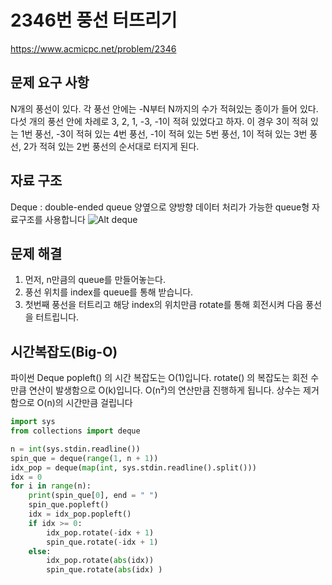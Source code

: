 # **2346번 풍선 터뜨리기**
https://www.acmicpc.net/problem/2346
## **문제 요구 사항**
N개의 풍선이 있다. 각 풍선 안에는 -N부터 N까지의 수가 적혀있는 종이가 들어 있다. 
다섯 개의 풍선 안에 차례로 3, 2, 1, -3, -1이 적혀 있었다고 하자. 이 경우 3이 적혀 있는 1번 풍선, -3이 적혀 있는 4번 풍선, -1이 적혀 있는 5번 풍선, 1이 적혀 있는 3번 풍선, 2가 적혀 있는 2번 풍선의 순서대로 터지게 된다.

## **자료 구조**
Deque : double-ended queue 양옆으로 양방향 데이터 처리가 가능한 queue형 자료구조를 사용합니다
![Alt deque](/img/deque.png)

## **문제 해결**
1. 먼저, n만큼의 queue를 만들어놓는다.
2. 풍선 위치를 index를 queue를 통해 받습니다.
2. 첫번째 풍선을 터트리고 해당 index의 위치만큼 rotate를 통해 회전시켜 다음 풍선을 터트립니다.

## **시간복잡도(Big-O)**
파이썬 Deque
popleft() 의 시간 복잡도는 O(1)입니다.
rotate() 의 복잡도는 회전 수만큼 연산이 발생함으로 O(k)입니다.
O(n²)의 연산만큼 진행하게 됩니다. 상수는 제거함으로 O(n)의 시간만큼 걸립니다

```python
import sys
from collections import deque

n = int(sys.stdin.readline())
spin_que = deque(range(1, n + 1))
idx_pop = deque(map(int, sys.stdin.readline().split()))
idx = 0
for i in range(n):
    print(spin_que[0], end = " ")
    spin_que.popleft()
    idx = idx_pop.popleft()
    if idx >= 0:
        idx_pop.rotate(-idx + 1)
        spin_que.rotate(-idx + 1)
    else:
        idx_pop.rotate(abs(idx))
        spin_que.rotate(abs(idx) )
```